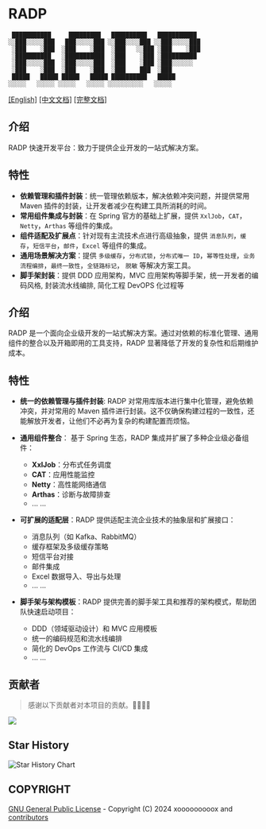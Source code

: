 # RADP

```text
 ███████████     █████████   ██████████   ███████████ 
░░███░░░░░███   ███░░░░░███ ░░███░░░░███ ░░███░░░░░███
 ░███    ░███  ░███    ░███  ░███   ░░███ ░███    ░███
 ░██████████   ░███████████  ░███    ░███ ░██████████ 
 ░███░░░░░███  ░███░░░░░███  ░███    ░███ ░███░░░░░░  
 ░███    ░███  ░███    ░███  ░███    ███  ░███        
 █████   █████ █████   █████ ██████████   █████       
░░░░░   ░░░░░ ░░░░░   ░░░░░ ░░░░░░░░░░   ░░░░░        
```

[[English]](./README.md)  [[中文文档]](./README_CN.md) [[完整文档]](https://xooooooooox.github.io/radp)

## 介绍

RADP 快速开发平台：致力于提供企业开发的一站式解决方案。

## 特性

- **依赖管理和插件封装**：统一管理依赖版本，解决依赖冲突问题，并提供常用 Maven 插件的封装，让开发者减少在构建工具所消耗的时间。
- **常用组件集成与封装**：在 Spring 官方的基础上扩展，提供 `XxlJob`，`CAT`，`Netty`，`Arthas` 等组件的集成。
- **组件适配及扩展点**：针对现有主流技术点进行高级抽象，提供 `消息队列`，`缓存`，`短信平台`，`邮件`，`Excel` 等组件的集成。
- **通用场景解决方案**：提供 `多级缓存`，`分布式锁`，`分布式唯一 ID`，`幂等性处理`，`业务流程编排`，`最终一致性`，`全链路标记`，
  `脱敏` 等解决方案工具。
- **脚手架封装**：提供 DDD 应用架构，MVC 应用架构等脚手架，统一开发者的编码风格, 封装流水线编排, 简化工程 DevOPS 化过程等

## 介绍

RADP 是一个面向企业级开发的一站式解决方案。通过对依赖的标准化管理、通用组件的整合以及开箱即用的工具支持，RADP
显著降低了开发的复杂性和后期维护成本。

## 特性

- **统一的依赖管理与插件封装**: RADP 对常用库版本进行集中化管理，避免依赖冲突，并对常用的 Maven
  插件进行封装。这不仅确保构建过程的一致性，还能解放开发者，让他们不必再为复杂的构建配置而烦恼。

- **通用组件整合**： 基于 Spring 生态，RADP 集成并扩展了多种企业级必备组件：
    - **XxlJob**：分布式任务调度
    - **CAT**：应用性能监控
    - **Netty**：高性能网络通信
    - **Arthas**：诊断与故障排查
    - ... ...

- **可扩展的适配层**：RADP 提供适配主流企业技术的抽象层和扩展接口：
    - 消息队列（如 Kafka、RabbitMQ）
    - 缓存框架及多级缓存策略
    - 短信平台对接
    - 邮件集成
    - Excel 数据导入、导出与处理
    - ... ...

- **脚手架与架构模板**：RADP 提供完善的脚手架工具和推荐的架构模式，帮助团队快速启动项目：
    - DDD（领域驱动设计）和 MVC 应用模板
    - 统一的编码规范和流水线编排
    - 简化的 DevOps 工作流与 CI/CD 集成
    - ... ...

## 贡献者

> 感谢以下贡献者对本项目的贡献。🎉🎉🙏🙏

<a href="https://github.com/xooooooooox/radp/graphs/contributors">
  <img src="https://contrib.rocks/image?repo=xooooooooox/radp" />
</a>

## Star History

![Star History Chart](https://api.star-history.com/svg?repos=xooooooooox/radp&type=Date)

## COPYRIGHT

[GNU General Public License](./LICENSE) - Copyright (C) 2024 xooooooooox
and [contributors](https://github.com/xooooooooox/radp/graphs/contributors)